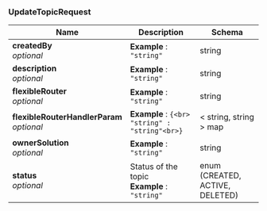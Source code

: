 
<a name="updatetopicrequest"></a>
### UpdateTopicRequest

|Name|Description|Schema|
|---|---|---|
|**createdBy**  <br>*optional*|**Example** : `"string"`|string|
|**description**  <br>*optional*|**Example** : `"string"`|string|
|**flexibleRouter**  <br>*optional*|**Example** : `"string"`|string|
|**flexibleRouterHandlerParam**  <br>*optional*|**Example** : `{<br>  "string" : "string"<br>}`|< string, string > map|
|**ownerSolution**  <br>*optional*|**Example** : `"string"`|string|
|**status**  <br>*optional*|Status of the topic  <br>**Example** : `"string"`|enum (CREATED, ACTIVE, DELETED)|



